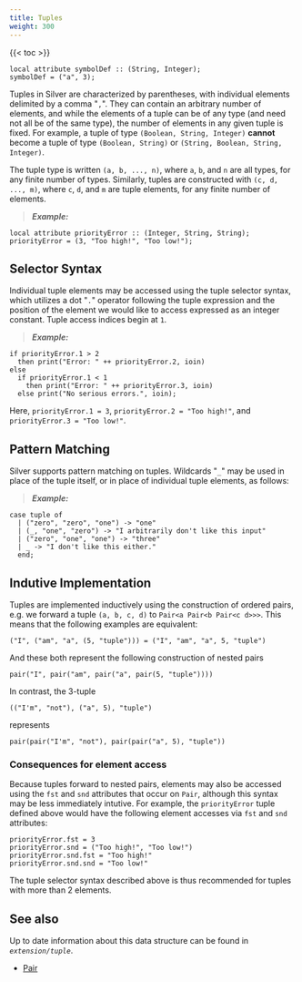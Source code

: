 ```yaml
---
title: Tuples
weight: 300
---
```


{{< toc >}}

```
local attribute symbolDef :: (String, Integer);
symbolDef = ("a", 3);
```

Tuples in Silver are characterized by parentheses, with individual elements delimited by a comma "`,`". They can contain an arbitrary number of elements, and while the elements of a tuple can be of any type (and need not all be of the same type), the number of elements in any given tuple is fixed. For example, a tuple of type `(Boolean, String, Integer)` **cannot** become a tuple of type `(Boolean, String)` or `(String, Boolean, String, Integer)`.

The tuple type is written `(a, b, ..., n)`, where `a`, `b`, and `n` are all types, for any finite number of types. Similarly, tuples are constructed with `(c, d, ..., m)`, where `c`, `d`, and `m` are tuple elements, for any finite number of elements.

> _**Example:**_
```
local attribute priorityError :: (Integer, String, String);
priorityError = (3, "Too high!", "Too low!");

```

## Selector Syntax

Individual tuple elements may be accessed using the tuple selector syntax, which utilizes a dot "`.`" operator following the tuple expression and the position of the element we would like to access expressed as an integer constant. Tuple access indices begin at `1`.

> _**Example:**_
```
if priorityError.1 > 2
  then print("Error: " ++ priorityError.2, ioin)
else 
  if priorityError.1 < 1
    then print("Error: " ++ priorityError.3, ioin)
  else print("No serious errors.", ioin);
```

Here, `priorityError.1 = 3`, `priorityError.2 = "Too high!"`, and `priorityError.3 = "Too low!"`.

## Pattern Matching

Silver supports pattern matching on tuples. Wildcards "`_`" may be used in place of the tuple itself, or in place of individual tuple elements, as follows:

> _**Example:**_
```
case tuple of
  | ("zero", "zero", "one") -> "one"
  | (_, "one", "zero") -> "I arbitrarily don't like this input"
  | ("zero", "one", "one") -> "three"
  | _ -> "I don't like this either." 
  end;
```

## Indutive Implementation

Tuples are implemented inductively using the construction of ordered pairs, e.g. we forward a tuple `(a, b, c, d)` to `Pair<a Pair<b Pair<c d>>>`. This means that the following examples are equivalent:

```
("I", ("am", "a", (5, "tuple"))) = ("I", "am", "a", 5, "tuple")
```

And these both represent the following construction of nested pairs

```
pair("I", pair("am", pair("a", pair(5, "tuple"))))
```

In contrast, the 3-tuple

```
(("I'm", "not"), ("a", 5), "tuple")
```

represents

```
pair(pair("I'm", "not"), pair(pair("a", 5), "tuple"))
```

### Consequences for element access

Because tuples forward to nested pairs, elements may also be accessed using the `fst` and `snd` attributes that occur on `Pair`, although this syntax may be less immediately intutive. For example, the `priorityError` tuple defined above would have the following element accesses via `fst` and `snd` attributes:

```
priorityError.fst = 3
priorityError.snd = ("Too high!", "Too low!")
priorityError.snd.fst = "Too high!"
priorityError.snd.snd = "Too low!"
```

The tuple selector syntax described above is thus recommended for tuples with more than 2 elements. 

## See also

Up to date information about this data structure can be found in _`extension/tuple`_.

* [Pair](/silver/lib/pair/)
